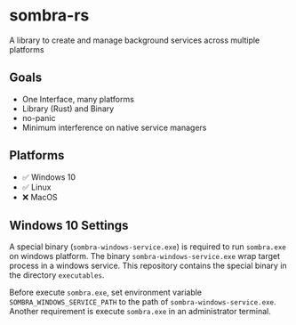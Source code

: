# sombra-rs
A library to create and manage background services across multiple platforms

## Goals
- One Interface, many platforms
- Library (Rust) and Binary
- no-panic
- Minimum interference on native service managers

## Platforms
- ✅ Windows 10
- ✅ Linux
- ❌ MacOS

## Windows 10 Settings
A special binary (`sombra-windows-service.exe`) is required to run `sombra.exe` on windows platform. 
The binary `sombra-windows-service.exe` wrap target process in a windows service.
This repository contains the special binary in the directory `executables`.

Before execute `sombra.exe`, set environment variable `SOMBRA_WINDOWS_SERVICE_PATH` to the path of `sombra-windows-service.exe`.
Another requirement is execute `sombra.exe` in an administrator terminal.

